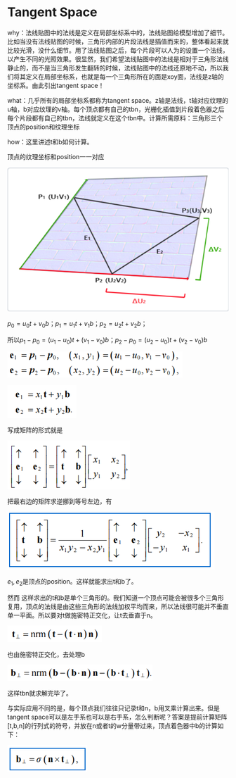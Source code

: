 # Tangent Space

why：法线贴图中的法线是定义在局部坐标系中的，法线贴图给模型增加了细节。比如当没有法线贴图的时候，三角形内部的片段法线是插值而来的，整体看起来就比较光滑，没什么细节。用了法线贴图之后，每个片段可以人为的设置一个法线，以产生不同的光照效果。很显然，我们希望法线贴图中的法线是相对于三角形法线静止的，而不是当三角形发生翻转的时候，法线贴图中的法线还原地不动，所以我们将其定义在局部坐标系，也就是每一个三角形所在的面是xoy面，法线是z轴的坐标系。由此引出tangent space！

what：几乎所有的局部坐标系都称为tangent space。z轴是法线，t轴对应纹理的u轴，b对应纹理的v轴。每个顶点都有自己的tbn，光栅化插值到片段着色器之后每个片段都有自己的tbn，法线就定义在这个tbn中。计算所需原料：三角形三个顶点的position和纹理坐标

how：这里讲述t和b如何计算。

顶点的纹理坐标和position一一对应

![mkdocs](images/image-20231126204713215.png)

$p_0=u_0t+v_0b$；$p_1=u_1t+v_1b$；$p_2=u_2t+v_2b$；

所以$p_1-p_0=(u_1-u_0)t+(v_1-v_0)b$；$p_2-p_0=(u_2-u_0)t+(v_2-v_0)b$

![mkdocs](images/image-20231126205218730.png)

![mkdocs](images/image-20231126205253174.png)

写成矩阵的形式就是

![mkdocs](images/image-20231126205316357.png)

把最右边的矩阵求逆挪到等号左边，有

![mkdocs](images/image-20231126205417672.png)

$e_1,e_2$是顶点的position。这样就能求出t和b了。

然而 这样求出的t和b是单个三角形的。我们知道一个顶点可能会被很多个三角形复用，顶点的法线是由这些三角形的法线加权平均而来，所以法线很可能并不垂直单一平面。所以要对t做施密特正交化，让t去垂直于n。

![mkdocs](images/image-20231126205900216.png)

也由施密特正交化，去处理b

![mkdocs](images\image-20231126210121907.png)

这样tbn就求解完毕了。

与实际应用不同的是，每个顶点我们往往只记录t和n，b用叉乘计算出来。但是tangent space可以是左手系也可以是右手系，怎么判断呢？答案是提前计算矩阵[t,b,n]的行列式的符号，并放在n或者t的w分量带过来，顶点着色器中b的计算如下：

![mkdocs](images/image-20231126210652941.png)

